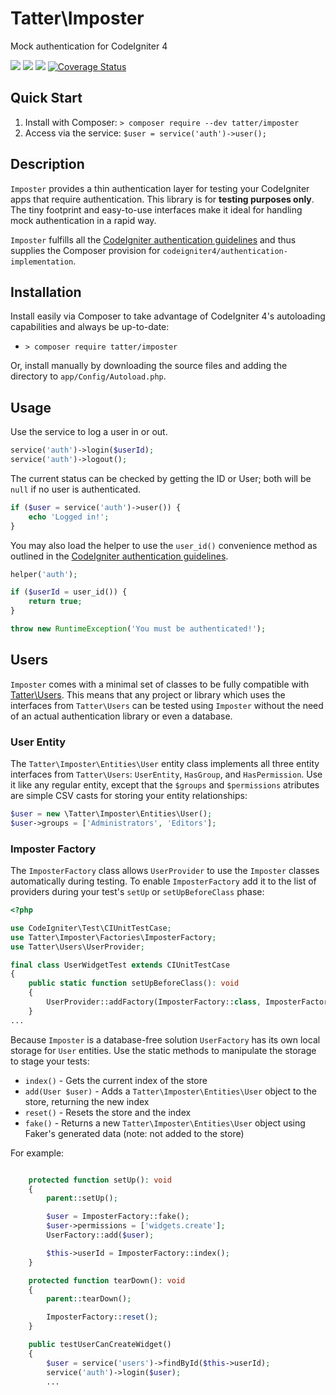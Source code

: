 # Tatter\Imposter
Mock authentication for CodeIgniter 4

[![](https://github.com/tattersoftware/codeigniter4-imposter/workflows/PHPUnit/badge.svg)](https://github.com/tattersoftware/codeigniter4-imposter/actions/workflows/test.yml)
[![](https://github.com/tattersoftware/codeigniter4-imposter/workflows/PHPStan/badge.svg)](https://github.com/tattersoftware/codeigniter4-imposter/actions/workflows/analyze.yml)
[![](https://github.com/tattersoftware/codeigniter4-imposter/workflows/Deptrac/badge.svg)](https://github.com/tattersoftware/codeigniter4-imposter/actions/workflows/inspect.yml)
[![Coverage Status](https://coveralls.io/repos/github/tattersoftware/codeigniter4-imposter/badge.svg?branch=develop)](https://coveralls.io/github/tattersoftware/codeigniter4-imposter?branch=develop)

## Quick Start

1. Install with Composer: `> composer require --dev tatter/imposter`
2. Access via the service: `$user = service('auth')->user();`

## Description

`Imposter` provides a thin authentication layer for testing your CodeIgniter apps that
require authentication. This library is for **testing purposes only**. The tiny footprint
and easy-to-use interfaces make it ideal for handling mock authentication in a rapid way.

`Imposter` fulfills all the [CodeIgniter authentication guidelines](https://codeigniter4.github.io/CodeIgniter4/extending/authentication.html)
and thus supplies the Composer provision for `codeigniter4/authentication-implementation`.

## Installation

Install easily via Composer to take advantage of CodeIgniter 4's autoloading capabilities
and always be up-to-date:
* `> composer require tatter/imposter`

Or, install manually by downloading the source files and adding the directory to
`app/Config/Autoload.php`.

## Usage

Use the service to log a user in or out.

```php
service('auth')->login($userId);
service('auth')->logout();
```

The current status can be checked by getting the ID or User; both will be `null` if no
user is authenticated.

```php
if ($user = service('auth')->user()) {
    echo 'Logged in!';
}
```

You may also load the helper to use the `user_id()` convenience method as outlined in the
[CodeIgniter authentication guidelines](https://codeigniter4.github.io/CodeIgniter4/extending/authentication.html).

```php
helper('auth');

if ($userId = user_id()) {
    return true;
}

throw new RuntimeException('You must be authenticated!');
```

## Users

`Imposter` comes with a minimal set of classes to be fully compatible with
[Tatter\Users](https://github.com/tattersoftware/codeigniter4-users). This means that any
project or library which uses the interfaces from `Tatter\Users` can be tested using
`Imposter` without the need of an actual authentication library or even a database.

### User Entity

The `Tatter\Imposter\Entities\User` entity class implements all three entity interfaces from
`Tatter\Users`: `UserEntity`, `HasGroup`, and `HasPermission`. Use it like any regular entity,
except that the `$groups` and `$permissions` atributes are simple CSV casts for storing your
entity relationships:
```php
$user = new \Tatter\Imposter\Entities\User();
$user->groups = ['Administrators', 'Editors'];
```

### Imposter Factory

The `ImposterFactory` class allows `UserProvider` to use the `Imposter` classes automatically
during testing. To enable `ImposterFactory` add it to the list of providers during
your test's `setUp` or `setUpBeforeClass` phase:
```php
<?php

use CodeIgniter\Test\CIUnitTestCase;
use Tatter\Imposter\Factories\ImposterFactory;
use Tatter\Users\UserProvider;

final class UserWidgetTest extends CIUnitTestCase
{
    public static function setUpBeforeClass(): void
    {
        UserProvider::addFactory(ImposterFactory::class, ImposterFactory::class);
    }
...
```

Because `Imposter` is a database-free solution `UserFactory` has its own local storage for
`User` entities. Use the static methods to manipulate the storage to stage your tests:

* `index()` - Gets the current index of the store
* `add(User $user)` - Adds a `Tatter\Imposter\Entities\User` object to the store, returning the new index
* `reset()` - Resets the store and the index
* `fake()` - Returns a new `Tatter\Imposter\Entities\User` object using Faker's generated data (note: not added to the store)

For example:
```php

    protected function setUp(): void
    {
        parent::setUp();

        $user = ImposterFactory::fake();
        $user->permissions = ['widgets.create'];
        UserFactory::add($user);

        $this->userId = ImposterFactory::index();
    }

    protected function tearDown(): void
    {
        parent::tearDown();

        ImposterFactory::reset();
    }

    public testUserCanCreateWidget()
    {
        $user = service('users')->findById($this->userId);
        service('auth')->login($user);
        ...
```
